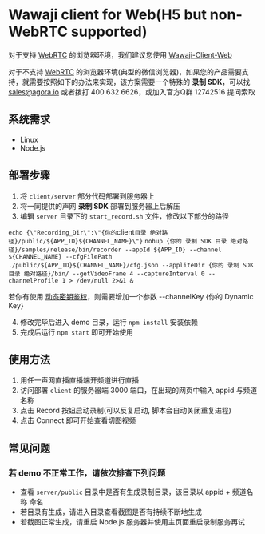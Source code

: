# Wawaji client for Web(H5 but non-WebRTC supported)

对于支持 [WebRTC](https://webrtc.org/) 的浏览器环境，我们建议您使用 [Wawaji-Client-Web](https://github.com/AgoraIO/Wawaji/tree/master/Wawaji-Client-Web)

对于不支持 [WebRTC](https://webrtc.org/) 的浏览器环境(典型的微信浏览器)，如果您的产品需要支持，就需要按照如下的办法来实现，该方案需要一个特殊的 **录制 SDK**，可以找 sales@agora.io 或者拨打 400 632 6626，或加入官方Q群 12742516 提问索取

## 系统需求
* Linux
* Node.js

## 部署步骤
1. 将 `client/server` 部分代码部署到服务器上
2. 将一同提供的声网 **录制 SDK** 部署到服务器上后解压
3. 编辑 `server` 目录下的 `start_record.sh` 文件，修改以下部分的路径

`
echo {\"Recording_Dir\":\"{你的 `client` 目录 绝对路径}/public/${APP_ID}${CHANNEL_NAME}\"}
`
`
nohup {你的 录制 SDK 目录 绝对路径}/samples/release/bin/recorder --appId ${APP_ID} --channel ${CHANNEL_NAME} --cfgFilePath ./public/${APP_ID}${CHANNEL_NAME}/cfg.json --appliteDir {你的 录制 SDK 目录 绝对路径}/bin/ --getVideoFrame 4 --captureInterval 0 --channelProfile 1 > /dev/null 2>&1 &
`

若你有使用 [动态密钥鉴权](https://document.agora.io/cn/1.14/instruction/key.html)，则需要增加一个参数 --channelKey {你的 Dynamic Key}

4. 修改完毕后进入 demo 目录，运行 `npm install` 安装依赖
5. 完成后运行 `npm start` 即可开始使用

## 使用方法
1. 用任一声网直播直播端开频道进行直播
2. 访问部署 `client` 的服务器端 3000 端口，在出现的网页中输入 appid 与频道名称
3. 点击 Record 按钮启动录制(可以反复启动, 脚本会自动关闭重复进程)
4. 点击 Connect 即可开始查看切图视频

## 常见问题
### 若 demo 不正常工作，请依次排查下列问题
* 查看 `server/public` 目录中是否有生成录制目录，该目录以 appid + 频道名称 命名
* 若目录有生成，请进入目录查看截图是否有持续不断地生成
* 若截图正常生成，请重启 Node.js 服务器并使用主页面重启录制服务再试
